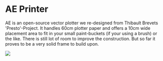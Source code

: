 # AE Printer
AE is an open-source vector plotter we re-designed from Thibault Brevets 'Presto'-Project. It handles 60cm plotter paper and offers a 10cm wide placement area to fit in your small paint-buckets (if your using a brush) or the like. There is still lot of room to improve the construction. But so far it proves to be a very solid frame to build upon.


![](https://github.com/raeuberstehler/AEPrinter/blob/master/Images/AE_9.png?raw=true)

